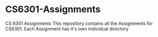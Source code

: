 # CS6301-Assignments
CS 6301 Assignments
This repository contains all the Assignments for CS6301. Each Assignment has it's own individual directory 
